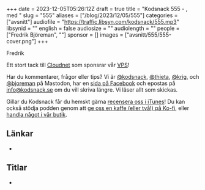 +++
date = 2023-12-05T05:26:12Z
draft = true
title = "Kodsnack 555 - , med "
slug = "555"
aliases = ["/blog/2023/12/05/555"]
categories = ["avsnitt"]
audiofile = "https://traffic.libsyn.com/kodsnack/555.mp3"
libsynid = ""
english = false
audiosize = ""
audiolength = ""
people = ["Fredrik Björeman", ""]
sponsor = []
images = ["avsnitt/555/555-cover.png"]
+++

Fredrik 

Ett stort tack till [Cloudnet](https://www.cloudnet.se) som sponsrar vår [VPS](https://en.wikipedia.org/wiki/Virtual_private_server)!

Har du kommentarer, frågor eller tips? Vi är [@kodsnack](https://social.podsnack.se/@kodsnack), [@thieta](https://6510.nu/@thieta), [@krig](https://6510.nu/@krig), och [@bjoreman](https://toot.cafe/@bjoreman) på Mastodon, har en [sida på Facebook](https://www.facebook.com/) och epostas på [info@kodsnack.se](mailto:info@kodsnack.se) om du vill skriva längre. Vi läser allt som skickas.

Gillar du Kodsnack får du hemskt gärna [recensera oss i iTunes](https://itunes.apple.com/se/podcast/kodsnack/id561631498?l=en)! Du kan också stödja podden genom att <a href="https://ko-fi.com/kodsnack" rel="payment">ge oss en kaffe (eller två!) på Ko-fi</a>, eller [handla något i vår butik](https://shop.spreadshirt.se/kodsnack/).

## Länkar ##
* 

## Titlar ##
* 